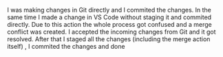 I was making changes in Git directly and I commited the changes. 
In the same time I made a change in VS Code without staging it and commited directly.
Due to this action the whole process got confused and a merge conflict was created. I accepted the incoming changes from Git and it got resolved.
After that I staged all the changes (including the merge action itself) , I commited the changes and done
